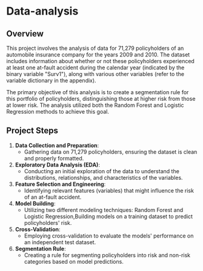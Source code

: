 # Data-analysis

## Overview

This project involves the analysis of data for 71,279 policyholders of an automobile insurance company for the years 2009 and 2010. 
The dataset includes information about whether or not these policyholders experienced at least one at-fault accident during the calendar 
year (indicated by the binary variable "Surv1"), along with various other variables (refer to the variable dictionary in the appendix).

The primary objective of this analysis is to create a segmentation rule for this portfolio of policyholders, distinguishing those at higher 
risk from those at lower risk. The analysis utilized both the Random Forest and Logistic Regression methods to achieve this goal.

## Project Steps

1. **Data Collection and Preparation**:
   - Gathering data on 71,279 policyholders, ensuring the dataset is clean and properly formatted.
2. **Exploratory Data Analysis (EDA)**:
   - Conducting an initial exploration of the data to understand the distributions, relationships, and characteristics of the variables.
3. **Feature Selection and Engineering**:
   - Identifying relevant features (variables) that might influence the risk of an at-fault accident.
4. **Model Building**:
   - Utilizing two different modeling techniques: Random Forest and Logistic Regression,Building models on a training dataset to predict policyholders' risk.
5. **Cross-Validation**:
   - Employing cross-validation to evaluate the models' performance on an independent test dataset.
7. **Segmentation Rule**:
   - Creating a rule for segmenting policyholders into risk and non-risk categories based on model predictions.
     
